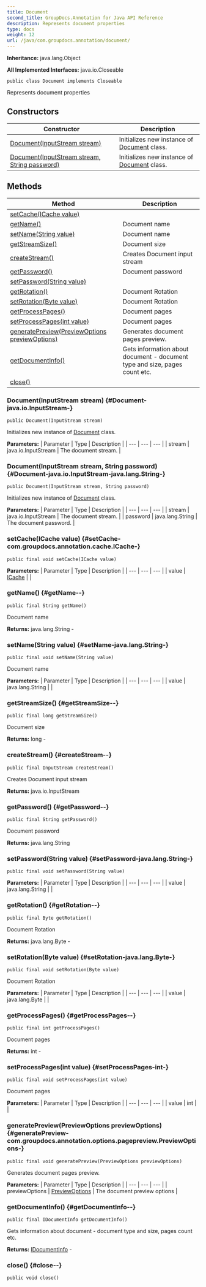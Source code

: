 ```yaml
---
title: Document
second_title: GroupDocs.Annotation for Java API Reference
description: Represents document properties
type: docs
weight: 12
url: /java/com.groupdocs.annotation/document/
---
```

**Inheritance:**
java.lang.Object

**All Implemented Interfaces:**
java.io.Closeable
```
public class Document implements Closeable
```

Represents document properties
## Constructors

| Constructor | Description |
| --- | --- |
| [Document(InputStream stream)](#Document-java.io.InputStream-) | Initializes new instance of [Document](../../com.groupdocs.annotation/document) class. |
| [Document(InputStream stream, String password)](#Document-java.io.InputStream-java.lang.String-) | Initializes new instance of [Document](../../com.groupdocs.annotation/document) class. |
## Methods

| Method | Description |
| --- | --- |
| [setCache(ICache value)](#setCache-com.groupdocs.annotation.cache.ICache-) |  |
| [getName()](#getName--) | Document name |
| [setName(String value)](#setName-java.lang.String-) | Document name |
| [getStreamSize()](#getStreamSize--) | Document size |
| [createStream()](#createStream--) | Creates Document input stream |
| [getPassword()](#getPassword--) | Document password |
| [setPassword(String value)](#setPassword-java.lang.String-) |  |
| [getRotation()](#getRotation--) | Document Rotation |
| [setRotation(Byte value)](#setRotation-java.lang.Byte-) | Document Rotation |
| [getProcessPages()](#getProcessPages--) | Document pages |
| [setProcessPages(int value)](#setProcessPages-int-) | Document pages |
| [generatePreview(PreviewOptions previewOptions)](#generatePreview-com.groupdocs.annotation.options.pagepreview.PreviewOptions-) | Generates document pages preview. |
| [getDocumentInfo()](#getDocumentInfo--) | Gets information about document - document type and size, pages count etc. |
| [close()](#close--) |  |
### Document(InputStream stream) {#Document-java.io.InputStream-}
```
public Document(InputStream stream)
```


Initializes new instance of [Document](../../com.groupdocs.annotation/document) class.

**Parameters:**
| Parameter | Type | Description |
| --- | --- | --- |
| stream | java.io.InputStream | The document stream. |

### Document(InputStream stream, String password) {#Document-java.io.InputStream-java.lang.String-}
```
public Document(InputStream stream, String password)
```


Initializes new instance of [Document](../../com.groupdocs.annotation/document) class.

**Parameters:**
| Parameter | Type | Description |
| --- | --- | --- |
| stream | java.io.InputStream | The document stream. |
| password | java.lang.String | The document password. |

### setCache(ICache value) {#setCache-com.groupdocs.annotation.cache.ICache-}
```
public final void setCache(ICache value)
```




**Parameters:**
| Parameter | Type | Description |
| --- | --- | --- |
| value | [ICache](../../com.groupdocs.annotation.cache/icache) |  |

### getName() {#getName--}
```
public final String getName()
```


Document name

**Returns:**
java.lang.String - 
### setName(String value) {#setName-java.lang.String-}
```
public final void setName(String value)
```


Document name

**Parameters:**
| Parameter | Type | Description |
| --- | --- | --- |
| value | java.lang.String |  |

### getStreamSize() {#getStreamSize--}
```
public final long getStreamSize()
```


Document size

**Returns:**
long - 
### createStream() {#createStream--}
```
public final InputStream createStream()
```


Creates Document input stream

**Returns:**
java.io.InputStream
### getPassword() {#getPassword--}
```
public final String getPassword()
```


Document password

**Returns:**
java.lang.String
### setPassword(String value) {#setPassword-java.lang.String-}
```
public final void setPassword(String value)
```




**Parameters:**
| Parameter | Type | Description |
| --- | --- | --- |
| value | java.lang.String |  |

### getRotation() {#getRotation--}
```
public final Byte getRotation()
```


Document Rotation

**Returns:**
java.lang.Byte - 
### setRotation(Byte value) {#setRotation-java.lang.Byte-}
```
public final void setRotation(Byte value)
```


Document Rotation

**Parameters:**
| Parameter | Type | Description |
| --- | --- | --- |
| value | java.lang.Byte |  |

### getProcessPages() {#getProcessPages--}
```
public final int getProcessPages()
```


Document pages

**Returns:**
int - 
### setProcessPages(int value) {#setProcessPages-int-}
```
public final void setProcessPages(int value)
```


Document pages

**Parameters:**
| Parameter | Type | Description |
| --- | --- | --- |
| value | int |  |

### generatePreview(PreviewOptions previewOptions) {#generatePreview-com.groupdocs.annotation.options.pagepreview.PreviewOptions-}
```
public final void generatePreview(PreviewOptions previewOptions)
```


Generates document pages preview.

**Parameters:**
| Parameter | Type | Description |
| --- | --- | --- |
| previewOptions | [PreviewOptions](../../com.groupdocs.annotation.options.pagepreview/previewoptions) | The document preview options |

### getDocumentInfo() {#getDocumentInfo--}
```
public final IDocumentInfo getDocumentInfo()
```


Gets information about document - document type and size, pages count etc.

**Returns:**
[IDocumentInfo](../../com.groupdocs.annotation/idocumentinfo) - 
### close() {#close--}
```
public void close()
```




